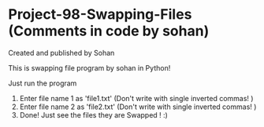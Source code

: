 # Project-98-Swapping-Files (Comments in code by sohan)
Created and published by Sohan

This is swapping file program by sohan in Python!

Just run the program
1) Enter file name 1 as 'file1.txt' (Don't write with single inverted commas! )
2) Enter file name 2 as 'file2.txt' (Don't write with single inverted commas! )
3) Done! Just see the files they are Swapped !
:)
